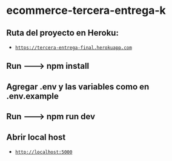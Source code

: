 # ecommerce-tercera-entrega-k
## Ruta del proyecto en Heroku:
- [`https://tercera-entrega-final.herokuapp.com`](https://tercera-entrega-final.herokuapp.com)
## Run ---> npm install
## Agregar .env y las variables como en .env.example
## Run ---> npm run dev
## Abrir local host
- [`http://localhost:5000`](http://localhost:{puerto}/)
